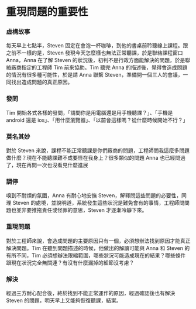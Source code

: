 # 重現問題的重要性

### 虛構故事
每天早上七點半，Steven 固定在會泡一杯咖啡，到他的書桌前聆聽線上課程。跟之前不一樣的是，Steven 發現今天怎麼樣也無法正常聽課，於是聯絡課程窗口 Anna，Anna 在了解 Steven 的狀況後，初判不是行政方面能解決的問題，於是聯絡廠商指定的工程師 Tim 前來協助。Tim 聽完 Anna 的描述後，覺得會造成問題的情況有很多種可能性，於是請 Anna 聯繫 Steven，準備開一個三人的會議，一同找出造成問題的真正原因。

### 發問
Tim 開始各式各樣的發問，「請問你是用電腦還是用手機聽課？」、「手機是 android 還是 ios」、「用什麼瀏覽器」、「以前會這樣嗎？從什麼時候開始不行？」

### 莫名其妙
對於 Steven 來說，課程不能正常聽課是你們廠商的問題，工程師問我這麼多問題做什麼？現在不能聽課難不成要怪在我身上？很多類似的問題 Anna 也已經問過了，現在再問一次也沒看見什麼進展

### 調停
嗅到不耐煩的氛圍，Anna 有耐心地安撫 Steven，解釋問這些問題的必要性，同理 Steven 的處境，並說明道，系統發生這些狀況是難免會有的事情，工程師問問題也並非要推拖責任或怪罪的意思，Steven 才逐漸冷靜下來。

### 重現問題
對於工程師來說，會造成問題的主要原因只有一個，必須想辦法找到原因才能真正解決問題。Tim 在聽到問題描述的時候，他做出的解讀可能與 Anna 和 Steven 的有所不同，Tim 必須想辦法限縮範圍，哪些狀況可能造成現在的結果？哪些條件跟現在狀況完全無關連？有沒有什麼漏掉的細節沒考慮？

### 解決
經過三方耐心配合後，終於找到不能正常運作的原因，經過確認後也有解決 Steven 的問題，明天早上又能夠恢復聽課，結案。
